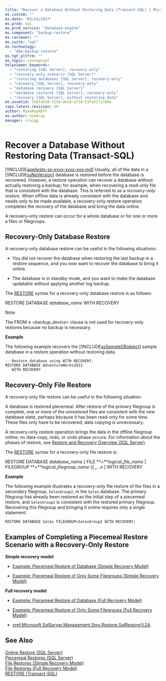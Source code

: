 ```yaml
---
title: "Recover a Database Without Restoring Data (Transact-SQL) | Microsoft Docs"
ms.custom: ""
ms.date: "03/14/2017"
ms.prod: sql
ms.prod_service: "database-engine"
ms.component: "backup-restore"
ms.reviewer: ""
ms.suite: "sql"
ms.technology: 
  - "dbe-backup-restore"
ms.tgt_pltfrm: ""
ms.topic: conceptual
helpviewer_keywords: 
  - "restoring [SQL Server], recovery-only"
  - "recovery-only scenario [SQL Server]"
  - "restoring databases [SQL Server], recovery-only"
  - "recovery [SQL Server], recovery-only"
  - "database recovery [SQL Server]"
  - "database restores [SQL Server], recovery-only"
  - "recovery [SQL Server], without restoring data"
ms.assetid: 7e8fa620-315d-4e10-a718-23fa5171c09e
caps.latest.revision: 39
author: MikeRayMSFT
ms.author: mikeray
manager: craigg
---
```

# Recover a Database Without Restoring Data (Transact-SQL)
[!INCLUDE[appliesto-ss-xxxx-xxxx-xxx-md](../../includes/appliesto-ss-xxxx-xxxx-xxx-md.md)]
  Usually, all of the data in a [!INCLUDE[ssNoVersion](../../includes/ssnoversion-md.md)] database is restored before the database is recovered. However, a restore operation can recover a database without actually restoring a backup; for example, when recovering a read-only file that is consistent with the database. This is referred to as a *recovery-only restore*. When offline data is already consistent with the database and needs only to be made available, a recovery-only restore operation completes the recovery of the database and bring the data online.  
  
 A recovery-only restore can occur for a whole database or for one or more a files or filegroups.  
  
## Recovery-Only Database Restore  
 A recovery-only database restore can be useful in the following situations:  
  
-   You did not recover the database when restoring the last backup in a restore sequence, and you now want to recover the database to bring it online.  
  
-   The database is in standby mode, and you want to make the database updatable without applying another log backup.  
  
 The [RESTORE](../../t-sql/statements/restore-statements-transact-sql.md) syntax for a recovery-only database restore is as follows:  
  
 RESTORE DATABASE *database_name* WITH RECOVERY  
  
> [!NOTE]  
>  The FROM **=** \<*backup_device>* clause is not used for recovery-only restores because no backup is necessary.  
  
 **Example**  
  
 The following example recovers the [!INCLUDE[ssSampleDBobject](../../includes/sssampledbobject-md.md)] sample database in a restore operation without restoring data.  
  
```  
-- Restore database using WITH RECOVERY.  
RESTORE DATABASE AdventureWorks2012  
   WITH RECOVERY  
```  
  
## Recovery-Only File Restore  
 A recovery-only file restore can be useful in the following situation:  
  
 A database is restored piecemeal. After restore of the primary filegroup is complete, one or more of the unrestored files are consistent with the new database state, perhaps because it has been read-only for some time. These files only have to be recovered; data copying is unnecessary.  
  
 A recovery-only restore operation brings the data in the offline filegroup online; no data-copy, redo, or undo phase occurs. For information about the phases of restore, see [Restore and Recovery Overview &#40;SQL Server&#41;](../../relational-databases/backup-restore/restore-and-recovery-overview-sql-server.md).  
  
 The [RESTORE](../../t-sql/statements/restore-statements-transact-sql.md) syntax for a recovery-only file restore is:  
  
 RESTORE DATABASE *database_name* { FILE **=***logical_file_name* | FILEGROUP **=***logical_filegroup_name* }[ **,**...*n* ] WITH RECOVERY  
  
 **Example**  
  
 The following example illustrates a recovery-only file restore of the files in a secondary filegroup, `SalesGroup2`, in the `Sales` database. The primary filegroup has already been restored as the initial step of a piecemeal restore, and `SalesGroup2` is consistent with the restored primary filegroup. Recovering this filegroup and bringing it online requires only a single statement.  
  
```  
RESTORE DATABASE Sales FILEGROUP=SalesGroup2 WITH RECOVERY;  
```  
  
## Examples of Completing a Piecemeal Restore Scenario with a Recovery-Only Restore  
 **Simple recovery model**  
  
-   [Example: Piecemeal Restore of Database &#40;Simple Recovery Model&#41;](../../relational-databases/backup-restore/example-piecemeal-restore-of-database-simple-recovery-model.md)  
  
-   [Example: Piecemeal Restore of Only Some Filegroups &#40;Simple Recovery Model&#41;](../../relational-databases/backup-restore/example-piecemeal-restore-of-only-some-filegroups-simple-recovery-model.md)  
  
 **Full recovery model**  
  
-   [Example: Piecemeal Restore of Database &#40;Full Recovery Model&#41;](../../relational-databases/backup-restore/example-piecemeal-restore-of-database-full-recovery-model.md)  
  
-   [Example: Piecemeal Restore of Only Some Filegroups &#40;Full Recovery Model&#41;](../../relational-databases/backup-restore/example-piecemeal-restore-of-only-some-filegroups-full-recovery-model.md)  
  
-   <xref:Microsoft.SqlServer.Management.Smo.Restore.SqlRestore%2A>  
  
## See Also  
 [Online Restore &#40;SQL Server&#41;](../../relational-databases/backup-restore/online-restore-sql-server.md)   
 [Piecemeal Restores &#40;SQL Server&#41;](../../relational-databases/backup-restore/piecemeal-restores-sql-server.md)   
 [File Restores &#40;Simple Recovery Model&#41;](../../relational-databases/backup-restore/file-restores-simple-recovery-model.md)   
 [File Restores &#40;Full Recovery Model&#41;](../../relational-databases/backup-restore/file-restores-full-recovery-model.md)   
 [RESTORE &#40;Transact-SQL&#41;](../../t-sql/statements/restore-statements-transact-sql.md)  
  
  
